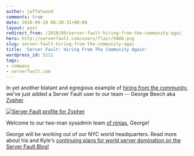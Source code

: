 ```yaml
---
author: jeffatwood
comments: true
date: 2010-09-28 06:38:31+00:00
layout: post
redirect_from: /2010/09/server-fault-hiring-from-the-community-agai
hero: http://serverfault.com/users/flair/5880.png
slug: server-fault-hiring-from-the-community-agai
title: 'Server Fault: Hiring From The Community Again'
wordpress_id: 5211
tags:
- company
- serverfault.com
---
```


In yet another blatant and egregious example of [hiring from the community](http://blog.stackoverflow.com/2010/06/server-fault-hiring-from-the-community/), we've just added a Server Fault user to our team -- George Beech aka [Zypher](http://serverfault.com/users/5880/zypher).

[ 
![Server Fault profile for Zypher](http://serverfault.com/users/flair/5880.png)](http://serverfault.com/users/5880/zypher) 

Welcome to our two-man sysadmin team [of ninjas](http://blog.stackoverflow.com/2010/05/one-year-of-server-fault/), George!

George will be working out of our NYC world headquarters. Read more about his and Kyle's [continuing plans for world server domination on the Server Fault Blog!](http://blog.serverfault.com/post/1191927346/server-fault-valued-associate-00002)
